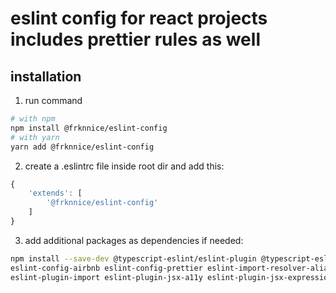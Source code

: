 # eslint config for react projects includes prettier rules as well

## installation

1. run command

```sh
# with npm
npm install @frknnice/eslint-config
# with yarn
yarn add @frknnice/eslint-config
```

2. create a .eslintrc file inside root dir and add this:

```js
{
    'extends': [
        '@frknnice/eslint-config'
    ]
}
```

3. add additional packages as dependencies if needed:

```sh
npm install --save-dev @typescript-eslint/eslint-plugin @typescript-eslint/parser eslint prettier
eslint-config-airbnb eslint-config-prettier eslint-import-resolver-alias eslint-import-resolver-typescript
eslint-plugin-import eslint-plugin-jsx-a11y eslint-plugin-jsx-expressions eslint-plugin-react eslint-plugin-react-hooks
```
